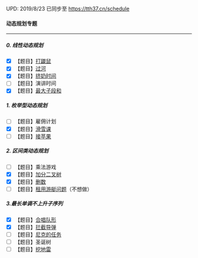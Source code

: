 UPD: 2019/8/23
已同步至 https://tth37.cn/schedule

#### 动态规划专题

-----

##### 0. 线性动态规划

- [x] 【题目】[打鼹鼠](https://www.luogu.org/problem/P2285)
- [x] 【题目】[过河](https://www.luogu.org/problem/P1052)
- [x] 【题目】[挤奶时间](https://www.luogu.org/problem/P2889)
- [ ] 【题目】演讲时间
- [x] 【题目】[最大子段和](https://www.luogu.org/problem/P1115)

##### 1. 枚举型动态规划

- [ ] 【题目】雇佣计划
- [x] 【题目】[滑雪课](https://www.luogu.org/problem/P2948)
- [ ] 【题目】[接苹果](https://www.luogu.org/problem/P2690)

##### 2. 区间类动态规划

- [ ] 【题目】乘法游戏
- [x] 【题目】[加分二叉树](https://www.luogu.org/problem/P1040)
- [x] 【题目】[删数](https://www.luogu.org/problem/P2426)
- [ ] 【题目】[租用游艇问题](https://www.luogu.org/problem/P1359)（不想做）

##### 3.最长单调不上升子序列

- [x] 【题目】[合唱队形](https://www.luogu.org/problem/P1091)
- [x] 【题目】[拦截导弹](https://www.luogu.org/problem/P1020)
- [ ] 【题目】[尼克的任务](https://www.luogu.org/problem/P1280)
- [ ] 【题目】圣诞树
- [ ] 【题目】[挖地雷](https://www.luogu.org/problem/P2196)
<!--stackedit_data:
eyJoaXN0b3J5IjpbMjU0Njg4MDA0XX0=
-->
